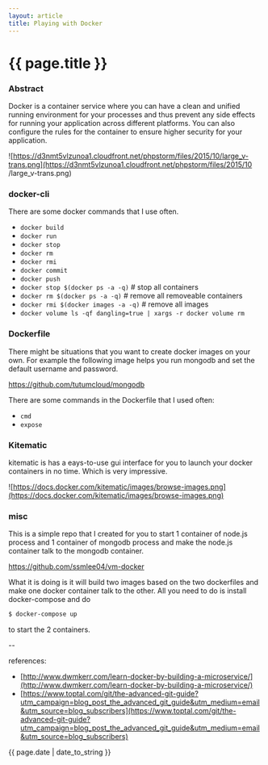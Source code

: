 ```yaml
---
layout: article
title: Playing with Docker
---
```

# {{ page.title }}

### Abstract

Docker is a container service where you can have a clean and unified running environment for your processes and thus prevent any side effects for running your application across different platforms. You can also configure the rules for the container to ensure higher security for your application. 

![https://d3nmt5vlzunoa1.cloudfront.net/phpstorm/files/2015/10/large_v-trans.png](https://d3nmt5vlzunoa1.cloudfront.net/phpstorm/files/2015/10
/large_v-trans.png)

### docker-cli

There are some docker commands that I use often. 

* `docker build`
* `docker run` 
* `docker stop`
* `docker rm`
* `docker rmi`
* `docker commit`
* `docker push`
* `docker stop $(docker ps -a -q)` # stop all containers
* `docker rm $(docker ps -a -q)` # remove all removeable containers
* `docker rmi $(docker images -a -q)` # remove all images
* `docker volume ls -qf dangling=true | xargs -r docker volume rm`

### Dockerfile

There might be situations that you want to create docker images on your own. For example the following image helps you run mongodb and set the default username and password. 

https://github.com/tutumcloud/mongodb

There are some commands in the Dockerfile that I used often: 

* `cmd`
* `expose`

### Kitematic

kitematic is has a eays-to-use gui interface for you to launch your docker containers in no time. Which is very impressive. 

![https://docs.docker.com/kitematic/images/browse-images.png](https://docs.docker.com/kitematic/images/browse-images.png)

### misc 

This is a simple repo that I created for you to start 1 container of node.js process and 1 container of mongodb process and make the node.js container talk to the mongodb container. 

https://github.com/ssmlee04/vm-docker

What it is doing is it will build two images based on the two dockerfiles and make one docker container talk to the other. All you need to do is install docker-compose and do 

```bash
$ docker-compose up
```

to start the 2 containers.

--

references:

* [http://www.dwmkerr.com/learn-docker-by-building-a-microservice/](http://www.dwmkerr.com/learn-docker-by-building-a-microservice/)
* [https://www.toptal.com/git/the-advanced-git-guide?utm_campaign=blog_post_the_advanced_git_guide&utm_medium=email&utm_source=blog_subscribers](https://www.toptal.com/git/the-advanced-git-guide?utm_campaign=blog_post_the_advanced_git_guide&utm_medium=email&utm_source=blog_subscribers)

{{ page.date | date_to_string }}
